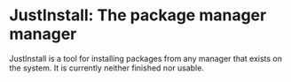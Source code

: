 # JustInstall: The package manager manager
JustInstall is a tool for installing packages from any manager that exists on the system. It is currently neither finished nor usable.
